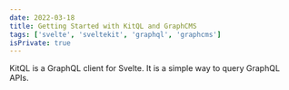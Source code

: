 ```yaml
---
date: 2022-03-18
title: Getting Started with KitQL and GraphCMS
tags: ['svelte', 'sveltekit', 'graphql', 'graphcms']
isPrivate: true
---
```


KitQL is a GraphQL client for Svelte. It is a simple way to query
GraphQL APIs.

